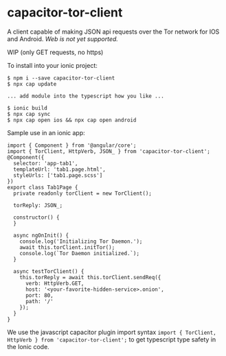 # capacitor-tor-client
A client capable of making JSON api requests over the Tor network for IOS and Android. *Web is not yet supported.*

WIP (only GET requests, no https)

To install into your ionic project: 
```
$ npm i --save capacitor-tor-client
$ npx cap update

... add module into the typescript how you like ...

$ ionic build
$ npx cap sync
$ npx cap open ios && npx cap open android
```

Sample use in an ionic app:

```
import { Component } from '@angular/core';
import { TorClient, HttpVerb, JSON_ } from 'capacitor-tor-client';
@Component({
  selector: 'app-tab1',
  templateUrl: 'tab1.page.html',
  styleUrls: ['tab1.page.scss']
})
export class Tab1Page {
  private readonly torClient = new TorClient();

  torReply: JSON_;

  constructor() {
  }

  async ngOnInit() {
    console.log('Initializing Tor Daemon.');
    await this.torClient.initTor();
    console.log(`Tor Daemon initialized.`);
  }

  async testTorClient() {
    this.torReply = await this.torClient.sendReq({
      verb: HttpVerb.GET,
      host: '<your-favorite-hidden-service>.onion',
      port: 80,
      path: '/'
    });
  }
}
```

We use the javascript capacitor plugin import syntax `import { TorClient, HttpVerb } from 'capacitor-tor-client';` to get typescript type safety in the Ionic code. 
